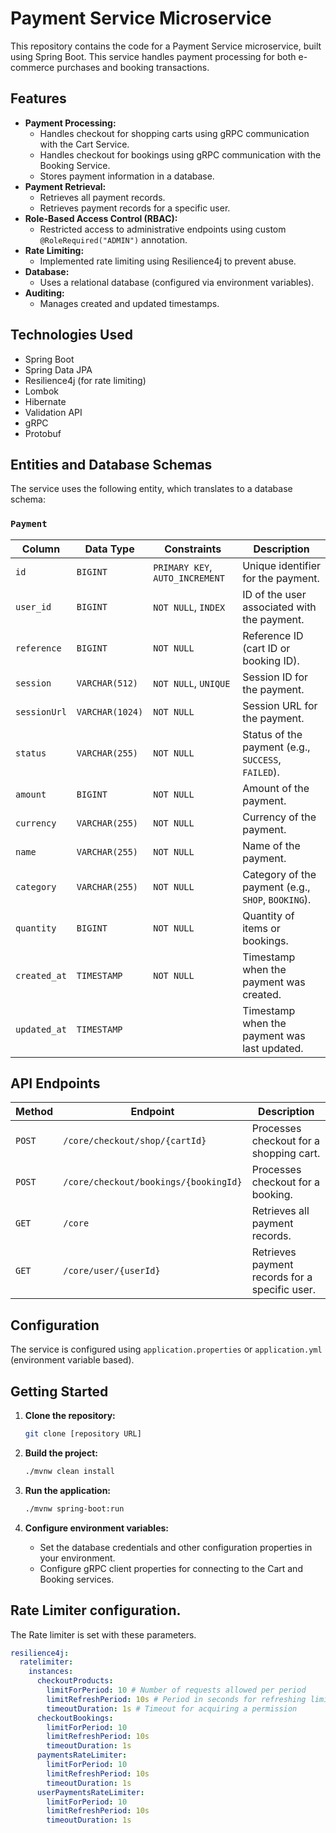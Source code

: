 # Payment Service Microservice

This repository contains the code for a Payment Service microservice, built using Spring Boot. This service handles payment processing for both e-commerce purchases and booking transactions.

## Features

* **Payment Processing:**
    * Handles checkout for shopping carts using gRPC communication with the Cart Service.
    * Handles checkout for bookings using gRPC communication with the Booking Service.
    * Stores payment information in a database.
* **Payment Retrieval:**
    * Retrieves all payment records.
    * Retrieves payment records for a specific user.
* **Role-Based Access Control (RBAC):**
    * Restricted access to administrative endpoints using custom `@RoleRequired("ADMIN")` annotation.
* **Rate Limiting:**
    * Implemented rate limiting using Resilience4j to prevent abuse.
* **Database:**
    * Uses a relational database (configured via environment variables).
* **Auditing:**
    * Manages created and updated timestamps.

## Technologies Used

* Spring Boot
* Spring Data JPA
* Resilience4j (for rate limiting)
* Lombok
* Hibernate
* Validation API
* gRPC
* Protobuf

## Entities and Database Schemas

The service uses the following entity, which translates to a database schema:

### `Payment`

| Column        | Data Type        | Constraints             | Description                                                                  |
|---------------|------------------|-------------------------|------------------------------------------------------------------------------|
| `id`          | `BIGINT`         | `PRIMARY KEY`, `AUTO_INCREMENT` | Unique identifier for the payment.                                        |
| `user_id`     | `BIGINT`         | `NOT NULL`, `INDEX`     | ID of the user associated with the payment.                                  |
| `reference`   | `BIGINT`         | `NOT NULL`              | Reference ID (cart ID or booking ID).                                         |
| `session`     | `VARCHAR(512)`   | `NOT NULL`, `UNIQUE`      | Session ID for the payment.                                                  |
| `sessionUrl`  | `VARCHAR(1024)`  | `NOT NULL`              | Session URL for the payment.                                                  |
| `status`      | `VARCHAR(255)`   | `NOT NULL`              | Status of the payment (e.g., `SUCCESS`, `FAILED`).                           |
| `amount`      | `BIGINT`         | `NOT NULL`              | Amount of the payment.                                                        |
| `currency`    | `VARCHAR(255)`   | `NOT NULL`              | Currency of the payment.                                                      |
| `name`        | `VARCHAR(255)`   | `NOT NULL`              | Name of the payment.                                                          |
| `category`    | `VARCHAR(255)`   | `NOT NULL`              | Category of the payment (e.g., `SHOP`, `BOOKING`).                           |
| `quantity`    | `BIGINT`         | `NOT NULL`              | Quantity of items or bookings.                                               |
| `created_at`  | `TIMESTAMP`      | `NOT NULL`              | Timestamp when the payment was created.                                       |
| `updated_at`  | `TIMESTAMP`      |                         | Timestamp when the payment was last updated.                                   |

## API Endpoints

| Method | Endpoint                    | Description                                                                                                                                                                                              |
|--------|-----------------------------|----------------------------------------------------------------------------------------------------------------------------------------------------------------------------------------------------------|
| `POST` | `/core/checkout/shop/{cartId}` | Processes checkout for a shopping cart.                                                                                                                                                                |
| `POST` | `/core/checkout/bookings/{bookingId}` | Processes checkout for a booking.                                                                                                                                                                 |
| `GET`  | `/core`                     | Retrieves all payment records.                                                                                                                                                                          |
| `GET`  | `/core/user/{userId}`        | Retrieves payment records for a specific user.                                                                                                                                                           |

## Configuration

The service is configured using `application.properties` or `application.yml` (environment variable based).

## Getting Started

1.  **Clone the repository:**

    ```bash
    git clone [repository URL]
    ```

2.  **Build the project:**

    ```bash
    ./mvnw clean install
    ```

3.  **Run the application:**

    ```bash
    ./mvnw spring-boot:run
    ```

4.  **Configure environment variables:**
    * Set the database credentials and other configuration properties in your environment.
    * Configure gRPC client properties for connecting to the Cart and Booking services.

## Rate Limiter configuration.

The Rate limiter is set with these parameters.
```yaml
resilience4j:
  ratelimiter:
    instances:
      checkoutProducts:
        limitForPeriod: 10 # Number of requests allowed per period
        limitRefreshPeriod: 10s # Period in seconds for refreshing limits
        timeoutDuration: 1s # Timeout for acquiring a permission
      checkoutBookings:
        limitForPeriod: 10
        limitRefreshPeriod: 10s
        timeoutDuration: 1s
      paymentsRateLimiter:
        limitForPeriod: 10
        limitRefreshPeriod: 10s
        timeoutDuration: 1s
      userPaymentsRateLimiter:
        limitForPeriod: 10
        limitRefreshPeriod: 10s
        timeoutDuration: 1s